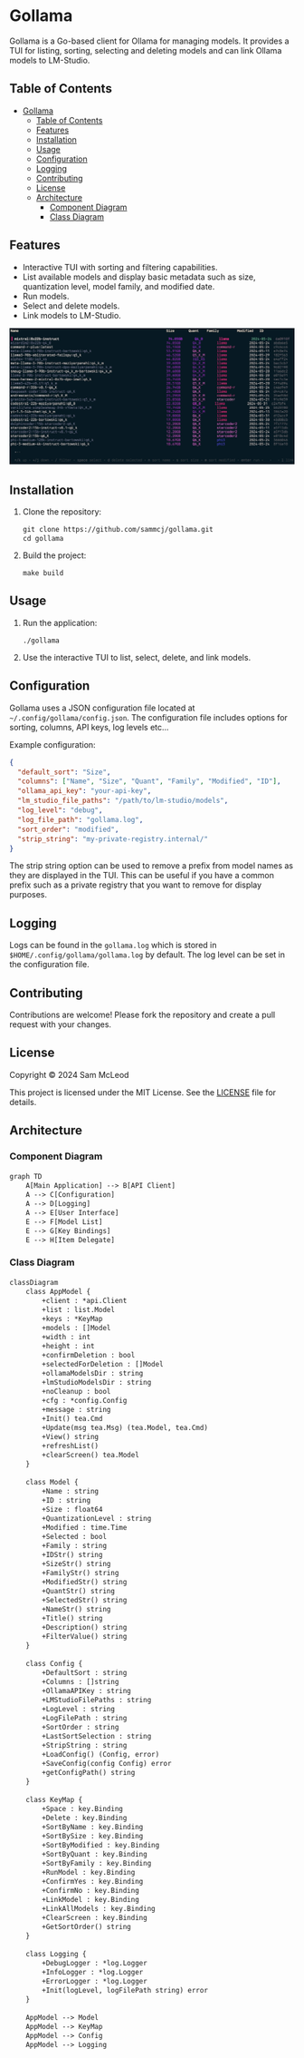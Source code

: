 # Gollama

Gollama is a Go-based client for Ollama for managing models.
It provides a TUI for listing, sorting, selecting and deleting models and can link Ollama models to LM-Studio.

## Table of Contents

- [Gollama](#gollama)
  - [Table of Contents](#table-of-contents)
  - [Features](#features)
  - [Installation](#installation)
  - [Usage](#usage)
  - [Configuration](#configuration)
  - [Logging](#logging)
  - [Contributing](#contributing)
  - [License](#license)
  - [Architecture](#architecture)
    - [Component Diagram](#component-diagram)
    - [Class Diagram](#class-diagram)

## Features

- Interactive TUI with sorting and filtering capabilities.
- List available models and display basic metadata such as size, quantization level, model family, and modified date.
- Run models.
- Select and delete models.
- Link models to LM-Studio.

![](screenshots/gollama-v1.0.0.jpg)

## Installation

1. Clone the repository:

    ```shell
    git clone https://github.com/sammcj/gollama.git
    cd gollama
    ```

2. Build the project:

    ```shell
    make build
    ```

## Usage

1. Run the application:

    ```shell
    ./gollama
    ```

2. Use the interactive TUI to list, select, delete, and link models.

## Configuration

Gollama uses a JSON configuration file located at `~/.config/gollama/config.json`. The configuration file includes options for sorting, columns, API keys, log levels etc...

Example configuration:

```json
{
  "default_sort": "Size",
  "columns": ["Name", "Size", "Quant", "Family", "Modified", "ID"],
  "ollama_api_key": "your-api-key",
  "lm_studio_file_paths": "/path/to/lm-studio/models",
  "log_level": "debug",
  "log_file_path": "gollama.log",
  "sort_order": "modified",
  "strip_string": "my-private-registry.internal/"
}
```

The strip string option can be used to remove a prefix from model names as they are displayed in the TUI.
This can be useful if you have a common prefix such as a private registry that you want to remove for display purposes.

## Logging

Logs can be found in the `gollama.log` which is stored in `$HOME/.config/gollama/gollama.log` by default.
The log level can be set in the configuration file.

## Contributing

Contributions are welcome!
Please fork the repository and create a pull request with your changes.

## License

Copyright © 2024 Sam McLeod

This project is licensed under the MIT License. See the [LICENSE](LICENSE) file for details.

## Architecture

### Component Diagram

```mermaid
graph TD
    A[Main Application] --> B[API Client]
    A --> C[Configuration]
    A --> D[Logging]
    A --> E[User Interface]
    E --> F[Model List]
    E --> G[Key Bindings]
    E --> H[Item Delegate]
```

### Class Diagram

```mermaid
classDiagram
    class AppModel {
        +client : *api.Client
        +list : list.Model
        +keys : *KeyMap
        +models : []Model
        +width : int
        +height : int
        +confirmDeletion : bool
        +selectedForDeletion : []Model
        +ollamaModelsDir : string
        +lmStudioModelsDir : string
        +noCleanup : bool
        +cfg : *config.Config
        +message : string
        +Init() tea.Cmd
        +Update(msg tea.Msg) (tea.Model, tea.Cmd)
        +View() string
        +refreshList()
        +clearScreen() tea.Model
    }

    class Model {
        +Name : string
        +ID : string
        +Size : float64
        +QuantizationLevel : string
        +Modified : time.Time
        +Selected : bool
        +Family : string
        +IDStr() string
        +SizeStr() string
        +FamilyStr() string
        +ModifiedStr() string
        +QuantStr() string
        +SelectedStr() string
        +NameStr() string
        +Title() string
        +Description() string
        +FilterValue() string
    }

    class Config {
        +DefaultSort : string
        +Columns : []string
        +OllamaAPIKey : string
        +LMStudioFilePaths : string
        +LogLevel : string
        +LogFilePath : string
        +SortOrder : string
        +LastSortSelection : string
        +StripString : string
        +LoadConfig() (Config, error)
        +SaveConfig(config Config) error
        +getConfigPath() string
    }

    class KeyMap {
        +Space : key.Binding
        +Delete : key.Binding
        +SortByName : key.Binding
        +SortBySize : key.Binding
        +SortByModified : key.Binding
        +SortByQuant : key.Binding
        +SortByFamily : key.Binding
        +RunModel : key.Binding
        +ConfirmYes : key.Binding
        +ConfirmNo : key.Binding
        +LinkModel : key.Binding
        +LinkAllModels : key.Binding
        +ClearScreen : key.Binding
        +GetSortOrder() string
    }

    class Logging {
        +DebugLogger : *log.Logger
        +InfoLogger : *log.Logger
        +ErrorLogger : *log.Logger
        +Init(logLevel, logFilePath string) error
    }

    AppModel --> Model
    AppModel --> KeyMap
    AppModel --> Config
    AppModel --> Logging
```
